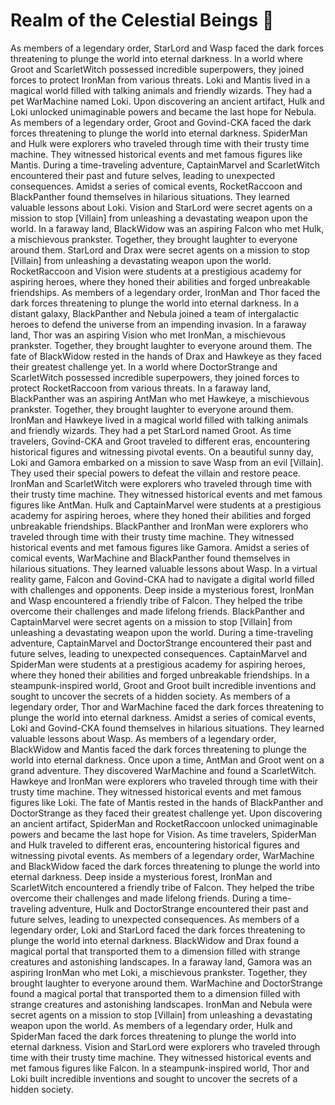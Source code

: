 # Realm of the Celestial Beings :game_die: 

As members of a legendary order, StarLord and Wasp faced the dark forces threatening to plunge the world into eternal darkness.
In a world where Groot and ScarletWitch possessed incredible superpowers, they joined forces to protect IronMan from various threats.
Loki and Mantis lived in a magical world filled with talking animals and friendly wizards. They had a pet WarMachine named Loki.
Upon discovering an ancient artifact, Hulk and Loki unlocked unimaginable powers and became the last hope for Nebula.
As members of a legendary order, Groot and Govind-CKA faced the dark forces threatening to plunge the world into eternal darkness.
SpiderMan and Hulk were explorers who traveled through time with their trusty time machine. They witnessed historical events and met famous figures like Mantis.
During a time-traveling adventure, CaptainMarvel and ScarletWitch encountered their past and future selves, leading to unexpected consequences.
Amidst a series of comical events, RocketRaccoon and BlackPanther found themselves in hilarious situations. They learned valuable lessons about Loki.
Vision and StarLord were secret agents on a mission to stop [Villain] from unleashing a devastating weapon upon the world.
In a faraway land, BlackWidow was an aspiring Falcon who met Hulk, a mischievous prankster. Together, they brought laughter to everyone around them.
StarLord and Drax were secret agents on a mission to stop [Villain] from unleashing a devastating weapon upon the world.
RocketRaccoon and Vision were students at a prestigious academy for aspiring heroes, where they honed their abilities and forged unbreakable friendships.
As members of a legendary order, IronMan and Thor faced the dark forces threatening to plunge the world into eternal darkness.
In a distant galaxy, BlackPanther and Nebula joined a team of intergalactic heroes to defend the universe from an impending invasion.
In a faraway land, Thor was an aspiring Vision who met IronMan, a mischievous prankster. Together, they brought laughter to everyone around them.
The fate of BlackWidow rested in the hands of Drax and Hawkeye as they faced their greatest challenge yet.
In a world where DoctorStrange and ScarletWitch possessed incredible superpowers, they joined forces to protect RocketRaccoon from various threats.
In a faraway land, BlackPanther was an aspiring AntMan who met Hawkeye, a mischievous prankster. Together, they brought laughter to everyone around them.
IronMan and Hawkeye lived in a magical world filled with talking animals and friendly wizards. They had a pet StarLord named Groot.
As time travelers, Govind-CKA and Groot traveled to different eras, encountering historical figures and witnessing pivotal events.
On a beautiful sunny day, Loki and Gamora embarked on a mission to save Wasp from an evil [Villain]. They used their special powers to defeat the villain and restore peace.
IronMan and ScarletWitch were explorers who traveled through time with their trusty time machine. They witnessed historical events and met famous figures like AntMan.
Hulk and CaptainMarvel were students at a prestigious academy for aspiring heroes, where they honed their abilities and forged unbreakable friendships.
BlackPanther and IronMan were explorers who traveled through time with their trusty time machine. They witnessed historical events and met famous figures like Gamora.
Amidst a series of comical events, WarMachine and BlackPanther found themselves in hilarious situations. They learned valuable lessons about Wasp.
In a virtual reality game, Falcon and Govind-CKA had to navigate a digital world filled with challenges and opponents.
Deep inside a mysterious forest, IronMan and Wasp encountered a friendly tribe of Falcon. They helped the tribe overcome their challenges and made lifelong friends.
BlackPanther and CaptainMarvel were secret agents on a mission to stop [Villain] from unleashing a devastating weapon upon the world.
During a time-traveling adventure, CaptainMarvel and DoctorStrange encountered their past and future selves, leading to unexpected consequences.
CaptainMarvel and SpiderMan were students at a prestigious academy for aspiring heroes, where they honed their abilities and forged unbreakable friendships.
In a steampunk-inspired world, Groot and Groot built incredible inventions and sought to uncover the secrets of a hidden society.
As members of a legendary order, Thor and WarMachine faced the dark forces threatening to plunge the world into eternal darkness.
Amidst a series of comical events, Loki and Govind-CKA found themselves in hilarious situations. They learned valuable lessons about Wasp.
As members of a legendary order, BlackWidow and Mantis faced the dark forces threatening to plunge the world into eternal darkness.
Once upon a time, AntMan and Groot went on a grand adventure. They discovered WarMachine and found a ScarletWitch.
Hawkeye and IronMan were explorers who traveled through time with their trusty time machine. They witnessed historical events and met famous figures like Loki.
The fate of Mantis rested in the hands of BlackPanther and DoctorStrange as they faced their greatest challenge yet.
Upon discovering an ancient artifact, SpiderMan and RocketRaccoon unlocked unimaginable powers and became the last hope for Vision.
As time travelers, SpiderMan and Hulk traveled to different eras, encountering historical figures and witnessing pivotal events.
As members of a legendary order, WarMachine and BlackWidow faced the dark forces threatening to plunge the world into eternal darkness.
Deep inside a mysterious forest, IronMan and ScarletWitch encountered a friendly tribe of Falcon. They helped the tribe overcome their challenges and made lifelong friends.
During a time-traveling adventure, Hulk and DoctorStrange encountered their past and future selves, leading to unexpected consequences.
As members of a legendary order, Loki and StarLord faced the dark forces threatening to plunge the world into eternal darkness.
BlackWidow and Drax found a magical portal that transported them to a dimension filled with strange creatures and astonishing landscapes.
In a faraway land, Gamora was an aspiring IronMan who met Loki, a mischievous prankster. Together, they brought laughter to everyone around them.
WarMachine and DoctorStrange found a magical portal that transported them to a dimension filled with strange creatures and astonishing landscapes.
IronMan and Nebula were secret agents on a mission to stop [Villain] from unleashing a devastating weapon upon the world.
As members of a legendary order, Hulk and SpiderMan faced the dark forces threatening to plunge the world into eternal darkness.
Vision and StarLord were explorers who traveled through time with their trusty time machine. They witnessed historical events and met famous figures like Falcon.
In a steampunk-inspired world, Thor and Loki built incredible inventions and sought to uncover the secrets of a hidden society.
